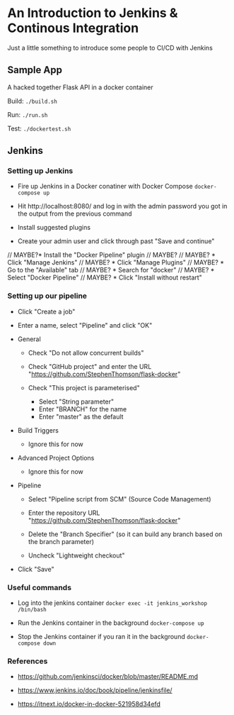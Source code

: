 # An Introduction to Jenkins & Continous Integration

Just a little something to introduce some people to CI/CD with Jenkins

## Sample App

A hacked together Flask API in a docker container

Build: `./build.sh`

Run: `./run.sh`

Test: `./dockertest.sh`

## Jenkins

### Setting up Jenkins

* Fire up Jenkins in a Docker conatiner with Docker Compose `docker-compose up`

* Hit http://localhost:8080/ and log in with the admin password you got in the output from the previous command

* Install suggested plugins

* Create your admin user and click through past "Save and continue"

// MAYBE?* Install the "Docker Pipeline" plugin
// MAYBE?
// MAYBE?  * Click "Manage Jenkins"
// MAYBE?  * Click "Manage Plugins"
// MAYBE?  * Go to the "Available" tab
// MAYBE?  * Search for "docker"
// MAYBE?  * Select "Docker Pipeline"
// MAYBE?  * Click "Install without restart"

### Setting up our pipeline

* Click "Create a job"

* Enter a name, select "Pipeline" and click "OK"

* General

  * Check "Do not allow concurrent builds"

  * Check "GitHub project" and enter the URL "https://github.com/StephenThomson/flask-docker"
  
  * Check "This project is parameterised"
  
    * Select "String parameter"
    * Enter "BRANCH" for the name
    * Enter "master" as the default

* Build Triggers

  * Ignore this for now
  
* Advanced Project Options

  * Ignore this for now

* Pipeline

  * Select "Pipeline script from SCM" (Source Code Management)
  
  * Enter the repository URL "https://github.com/StephenThomson/flask-docker"
  
  * Delete the "Branch Specifier" (so it can build any branch based on the branch parameter)
  
  * Uncheck "Lightweight checkout"

* Click "Save"

### Useful commands

* Log into the jenkins container `docker exec -it jenkins_workshop /bin/bash`

* Run the Jenkins container in the background `docker-compose up`

* Stop the Jenkins container if you ran it in the background `docker-compose down`

### References

* https://github.com/jenkinsci/docker/blob/master/README.md

* https://www.jenkins.io/doc/book/pipeline/jenkinsfile/

* https://itnext.io/docker-in-docker-521958d34efd


